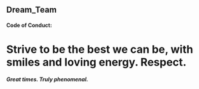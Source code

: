 ## Dream_Team
#### Code of Conduct: 

# Strive to be the best we can be, with smiles and loving energy. Respect. 

##### Great times. Truly phenomenal.
